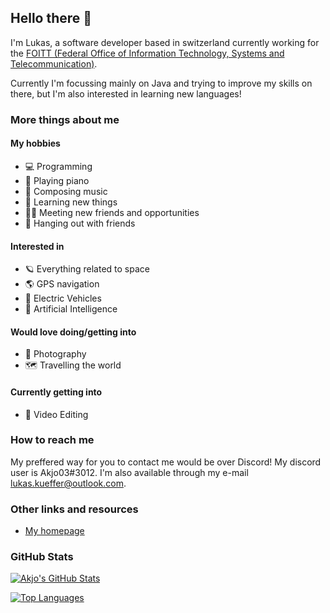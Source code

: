 ## Hello there 👋

I'm Lukas, a software developer based in switzerland currently working for the [FOITT (Federal Office of Information Technology, Systems and Telecommunication)](https://bit.admin.ch).

Currently I'm focussing mainly on Java and trying to improve my skills on there, but I'm also interested in learning new languages!

### More things about me

#### My hobbies

- 💻 Programming
- 🎹 Playing piano
- 🎼 Composing music
- 🌱 Learning new things
- 👬🏼 Meeting new friends and opportunities
- 👬 Hanging out with friends

#### Interested in

- 🪐 Everything related to space
- 🌎 GPS navigation
- 🚗 Electric Vehicles
- 🧠 Artificial Intelligence

#### Would love doing/getting into

- 📸 Photography
- 🗺️ Travelling the world

#### Currently getting into

- 🎥 Video Editing

### How to reach me

My preffered way for you to contact me would be over Discord! My discord user is Akjo03#3012.
I'm also available through my e-mail [lukas.kueffer@outlook.com](mailto:lukas.kueffer@outlook.com).

### Other links and resources

- [My homepage](https://akjo03.github.io)

### GitHub Stats

[![Akjo's GitHub Stats](https://github-readme-stats.vercel.app/api?username=Akjo03&show_icons=true&theme=dark)](https://github.com/anuraghazra/github-readme-stats)

[![Top Languages](https://github-readme-stats.vercel.app/api/top-langs/?username=Akjo03&show_icons=true&theme=dark)](https://github.com/anuraghazra/github-readme-stats)
